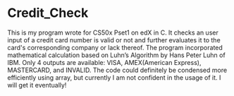 # Credit_Check
This is my program wrote for CS50x Pset1 on edX in C. It checks an user input of a credit card number is valid or not and further evaluates it to the card's corresponding company or lack thereof.
The program incorporated mathematical calculation based on Luhn’s Algorithm by Hans Peter Luhn of IBM.
Only 4 outputs are available: VISA, AMEX(American Express), MASTERCARD, and INVALID.
The code could definitely be condensed more efficiently using array, but currently I am not confident in the usage of it. I will get it eventually!
